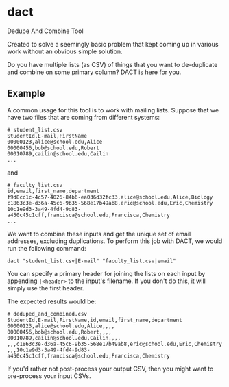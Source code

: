 # dact
Dedupe And Combine Tool

Created to solve a seemingly basic problem that kept coming up in various work without an obvious simple solution.

Do you have multiple lists (as CSV) of things that you want to de-duplicate and combine on some primary column? DACT is here for you.

## Example

A common usage for this tool is to work with mailing lists. Suppose that we have two files that are coming from different systems:

```
# student_list.csv
StudentId,E-mail,FirstName
00000123,alice@school.edu,Alice
00000456,bob@school.edu,Robert
00010789,cailin@school.edu,Cailin
...
```

and

```
# faculty_list.csv
id,email,first_name,department
f9d8cc1c-4c57-4026-84b6-ea036d32fc33,alice@school.edu,Alice,Biology
c1863c3e-d36a-45c6-9b35-568e17b49ab8,eric@school.edu,Eric,Chemistry
10c1e9d3-3a49-4fd4-9d83-a450c45c1cff,francisca@school.edu,Francisca,Chemistry
...
```

We want to combine these inputs and get the unique set of email addresses, excluding duplications. To perform this job with DACT, we would run the following command:

`dact "student_list.csv|E-mail" "faculty_list.csv|email"`

You can specify a primary header for joining the lists on each input by appending `|<header>` to the input's filename. If you don't do this, it will simply use the first header.

The expected results would be:

```
# deduped_and_combined.csv
StudentId,E-mail,FirstName,id,email,first_name,department
00000123,alice@school.edu,Alice,,,,
00000456,bob@school.edu,Robert,,,,
00010789,cailin@school.edu,Cailin,,,,
,,,c1863c3e-d36a-45c6-9b35-568e17b49ab8,eric@school.edu,Eric,Chemistry
,,,10c1e9d3-3a49-4fd4-9d83-a450c45c1cff,francisca@school.edu,Francisca,Chemistry
```

If you'd rather not post-process your output CSV, then you might want to pre-process your input CSVs.

